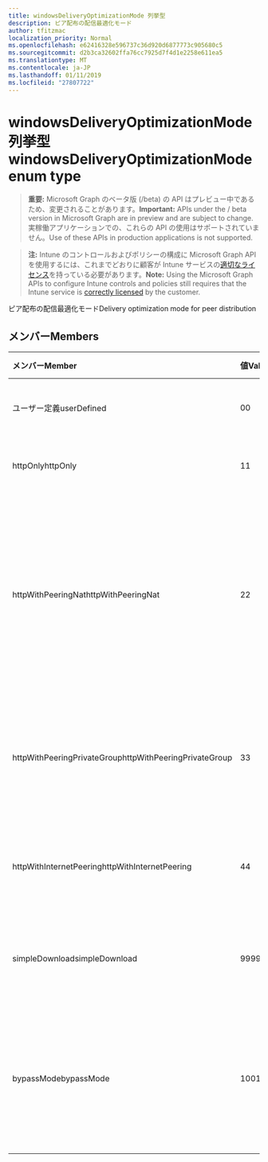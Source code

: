 ```yaml
---
title: windowsDeliveryOptimizationMode 列挙型
description: ピア配布の配信最適化モード
author: tfitzmac
localization_priority: Normal
ms.openlocfilehash: e62416328e596737c36d920d6877773c905680c5
ms.sourcegitcommit: d2b3ca32602ffa76cc7925d7f4d1e2258e611ea5
ms.translationtype: MT
ms.contentlocale: ja-JP
ms.lasthandoff: 01/11/2019
ms.locfileid: "27807722"
---
```

# <a name="windowsdeliveryoptimizationmode-enum-type"></a><span data-ttu-id="ca683-103">windowsDeliveryOptimizationMode 列挙型</span><span class="sxs-lookup"><span data-stu-id="ca683-103">windowsDeliveryOptimizationMode enum type</span></span>

> <span data-ttu-id="ca683-104">**重要:** Microsoft Graph のベータ版 (/beta) の API はプレビュー中であるため、変更されることがあります。</span><span class="sxs-lookup"><span data-stu-id="ca683-104">**Important:** APIs under the / beta version in Microsoft Graph are in preview and are subject to change.</span></span> <span data-ttu-id="ca683-105">実稼働アプリケーションでの、これらの API の使用はサポートされていません。</span><span class="sxs-lookup"><span data-stu-id="ca683-105">Use of these APIs in production applications is not supported.</span></span>

> <span data-ttu-id="ca683-106">**注:** Intune のコントロールおよびポリシーの構成に Microsoft Graph API を使用するには、これまでどおりに顧客が Intune サービスの[適切なライセンス](https://go.microsoft.com/fwlink/?linkid=839381)を持っている必要があります。</span><span class="sxs-lookup"><span data-stu-id="ca683-106">**Note:** Using the Microsoft Graph APIs to configure Intune controls and policies still requires that the Intune service is [correctly licensed](https://go.microsoft.com/fwlink/?linkid=839381) by the customer.</span></span>

<span data-ttu-id="ca683-107">ピア配布の配信最適化モード</span><span class="sxs-lookup"><span data-stu-id="ca683-107">Delivery optimization mode for peer distribution</span></span>
## <a name="members"></a><span data-ttu-id="ca683-108">メンバー</span><span class="sxs-lookup"><span data-stu-id="ca683-108">Members</span></span>
|<span data-ttu-id="ca683-109">メンバー</span><span class="sxs-lookup"><span data-stu-id="ca683-109">Member</span></span>|<span data-ttu-id="ca683-110">値</span><span class="sxs-lookup"><span data-stu-id="ca683-110">Value</span></span>|<span data-ttu-id="ca683-111">説明</span><span class="sxs-lookup"><span data-stu-id="ca683-111">Description</span></span>|
|:---|:---|:---|
|<span data-ttu-id="ca683-112">ユーザー定義</span><span class="sxs-lookup"><span data-stu-id="ca683-112">userDefined</span></span>|<span data-ttu-id="ca683-113">0</span><span class="sxs-lookup"><span data-stu-id="ca683-113">0</span></span>|<span data-ttu-id="ca683-114">設定するユーザーを許可します。</span><span class="sxs-lookup"><span data-stu-id="ca683-114">Allow the user to set.</span></span>|
|<span data-ttu-id="ca683-115">httpOnly</span><span class="sxs-lookup"><span data-stu-id="ca683-115">httpOnly</span></span>|<span data-ttu-id="ca683-116">1</span><span class="sxs-lookup"><span data-stu-id="ca683-116">1</span></span>|<span data-ttu-id="ca683-117">ないピアリングのみ、HTTP</span><span class="sxs-lookup"><span data-stu-id="ca683-117">HTTP only, no peering</span></span>|
|<span data-ttu-id="ca683-118">httpWithPeeringNat</span><span class="sxs-lookup"><span data-stu-id="ca683-118">httpWithPeeringNat</span></span>|<span data-ttu-id="ca683-119">2</span><span class="sxs-lookup"><span data-stu-id="ca683-119">2</span></span>|<span data-ttu-id="ca683-120">OS の既定値は – Http が同じネットワーク アドレス変換器の背後にあるピアリングとブレンド</span><span class="sxs-lookup"><span data-stu-id="ca683-120">OS default – Http blended with peering behind the same network address translator</span></span>|
|<span data-ttu-id="ca683-121">httpWithPeeringPrivateGroup</span><span class="sxs-lookup"><span data-stu-id="ca683-121">httpWithPeeringPrivateGroup</span></span>|<span data-ttu-id="ca683-122">3</span><span class="sxs-lookup"><span data-stu-id="ca683-122">3</span></span>|<span data-ttu-id="ca683-123">HTTP は、プライベート グループ全体でピアリングとブレンド</span><span class="sxs-lookup"><span data-stu-id="ca683-123">HTTP blended with peering across a private group</span></span>|
|<span data-ttu-id="ca683-124">httpWithInternetPeering</span><span class="sxs-lookup"><span data-stu-id="ca683-124">httpWithInternetPeering</span></span>|<span data-ttu-id="ca683-125">4</span><span class="sxs-lookup"><span data-stu-id="ca683-125">4</span></span>|<span data-ttu-id="ca683-126">HTTP はインターネットのピアリングとブレンド</span><span class="sxs-lookup"><span data-stu-id="ca683-126">HTTP blended with Internet peering</span></span>|
|<span data-ttu-id="ca683-127">simpleDownload</span><span class="sxs-lookup"><span data-stu-id="ca683-127">simpleDownload</span></span>|<span data-ttu-id="ca683-128">99</span><span class="sxs-lookup"><span data-stu-id="ca683-128">99</span></span>|<span data-ttu-id="ca683-129">ピアリングのない単純なダウンロード モード</span><span class="sxs-lookup"><span data-stu-id="ca683-129">Simple download mode with no peering</span></span>|
|<span data-ttu-id="ca683-130">bypassMode</span><span class="sxs-lookup"><span data-stu-id="ca683-130">bypassMode</span></span>|<span data-ttu-id="ca683-131">100</span><span class="sxs-lookup"><span data-stu-id="ca683-131">100</span></span>|<span data-ttu-id="ca683-132">バイパス モードにします。</span><span class="sxs-lookup"><span data-stu-id="ca683-132">Bypass mode.</span></span> <span data-ttu-id="ca683-133">配信の最適化を使用せず、代わりにビットを使用</span><span class="sxs-lookup"><span data-stu-id="ca683-133">Do not use Delivery Optimization and use BITS instead</span></span>|





